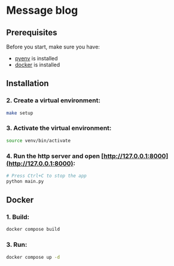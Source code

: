 # Message blog

## Prerequisites

Before you start, make sure you have:

- [pyenv](https://github.com/pyenv/pyenv) is installed
- [docker](https://www.docker.com/) is installed

## Installation


### 2. **Create a virtual environment**:
```bash
make setup
```

### 3. **Activate the virtual environment**:
```bash
source venv/bin/activate
```

### 4. **Run the http server and open [http://127.0.0.1:8000](http://127.0.0.1:8000)**:
```bash
# Press Ctrl+C to stop the app
python main.py
```

## Docker

### 1. **Build**:
```bash
docker compose build
```

### 3. **Run**:
```bash
docker compose up -d
```